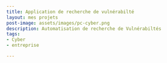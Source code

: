 ```yaml
---
title: Application de recherche de vulnérabilté
layout: mes projets
post-image: assets/images/pc-cyber.png
description: Automatisation de recherche de Vulnérabiltés
tags:
- Cyber
- entreprise

---
```

